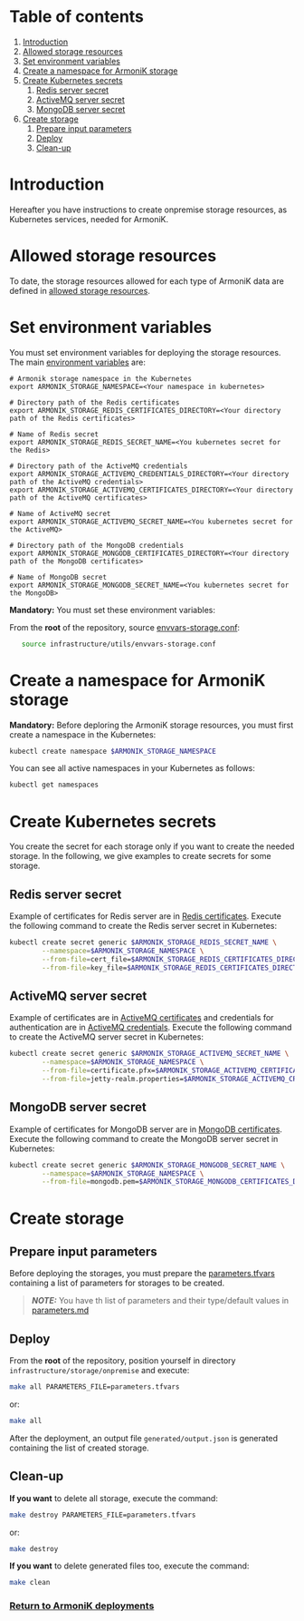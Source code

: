 # Table of contents

1. [Introduction](#introduction)
2. [Allowed storage resources](#allowed-storage-resources)
3. [Set environment variables](#set-environment-variables)
4. [Create a namespace for ArmoniK storage](#create-a-namespace-for-armonik-storage)
5. [Create Kubernetes secrets](#create-kubernetes-secrets)
    1. [Redis server secret](#redis-server-secret)
    2. [ActiveMQ server secret](#activemq-server-secret)
    3. [MongoDB server secret](#mongodb-server-secret)
6. [Create storage](#create-storage)
    1. [Prepare input parameters](#prepare-input-parameters)
    2. [Deploy](#deploy)
    3. [Clean-up](#clean-up)

# Introduction

Hereafter you have instructions to create onpremise storage resources, as Kubernetes services, needed for ArmoniK.

# Allowed storage resources

To date, the storage resources allowed for each type of ArmoniK data are defined
in [allowed storage resources](../../modules/needed-storage/storage_for_each_armonik_data.tf).

# Set environment variables

You must set environment variables for deploying the storage resources. The
main [environment variables](../../utils/envvars-storage.conf) are:

```buildoutcfg
# Armonik storage namespace in the Kubernetes
export ARMONIK_STORAGE_NAMESPACE=<Your namespace in kubernetes>

# Directory path of the Redis certificates
export ARMONIK_STORAGE_REDIS_CERTIFICATES_DIRECTORY=<Your directory path of the Redis certificates>
    
# Name of Redis secret
export ARMONIK_STORAGE_REDIS_SECRET_NAME=<You kubernetes secret for the Redis>

# Directory path of the ActiveMQ credentials
export ARMONIK_STORAGE_ACTIVEMQ_CREDENTIALS_DIRECTORY=<Your directory path of the ActiveMQ credentials>
export ARMONIK_STORAGE_ACTIVEMQ_CERTIFICATES_DIRECTORY=<Your directory path of the ActiveMQ certificates>
    
# Name of ActiveMQ secret
export ARMONIK_STORAGE_ACTIVEMQ_SECRET_NAME=<You kubernetes secret for the ActiveMQ>

# Directory path of the MongoDB credentials
export ARMONIK_STORAGE_MONGODB_CERTIFICATES_DIRECTORY=<Your directory path of the MongoDB certificates>

# Name of MongoDB secret
export ARMONIK_STORAGE_MONGODB_SECRET_NAME=<You kubernetes secret for the MongoDB>
```

**Mandatory:** You must set these environment variables:

From the **root** of the repository, source [envvars-storage.conf](../../utils/envvars-storage.conf):

```bash
   source infrastructure/utils/envvars-storage.conf
```

# Create a namespace for ArmoniK storage

**Mandatory:** Before deploring the ArmoniK storage resources, you must first create a namespace in the Kubernetes:

```bash
kubectl create namespace $ARMONIK_STORAGE_NAMESPACE
```

You can see all active namespaces in your Kubernetes as follows:

```bash
kubectl get namespaces
```

# Create Kubernetes secrets

You create the secret for each storage only if you want to create the needed storage. In the following, we give examples
to create secrets for some storage.

## Redis server secret

Example of certificates for Redis server are in [Redis certificates](../../security/certificates). Execute the following
command to create the Redis server secret in Kubernetes:

```bash
kubectl create secret generic $ARMONIK_STORAGE_REDIS_SECRET_NAME \
        --namespace=$ARMONIK_STORAGE_NAMESPACE \
        --from-file=cert_file=$ARMONIK_STORAGE_REDIS_CERTIFICATES_DIRECTORY/cert.crt \
        --from-file=key_file=$ARMONIK_STORAGE_REDIS_CERTIFICATES_DIRECTORY/cert.key
```

## ActiveMQ server secret

Example of certificates are in [ActiveMQ certificates](../../security/certificates) and credentials for authentication
are in [ActiveMQ credentials](../../security/credentials). Execute the following command to create the ActiveMQ server
secret in Kubernetes:

```bash
kubectl create secret generic $ARMONIK_STORAGE_ACTIVEMQ_SECRET_NAME \
        --namespace=$ARMONIK_STORAGE_NAMESPACE \
        --from-file=certificate.pfx=$ARMONIK_STORAGE_ACTIVEMQ_CERTIFICATES_DIRECTORY/certificate.pfx \
        --from-file=jetty-realm.properties=$ARMONIK_STORAGE_ACTIVEMQ_CREDENTIALS_DIRECTORY/jetty-realm.properties
```

## MongoDB server secret

Example of certificates for MongoDB server are in [MongoDB certificates](../../security/certificates). Execute the
following command to create the MongoDB server secret in Kubernetes:

```bash
kubectl create secret generic $ARMONIK_STORAGE_MONGODB_SECRET_NAME \
        --namespace=$ARMONIK_STORAGE_NAMESPACE \
        --from-file=mongodb.pem=$ARMONIK_STORAGE_MONGODB_CERTIFICATES_DIRECTORY/cert.pem
```

# Create storage

## Prepare input parameters

Before deploying the storages, you must prepare the [parameters.tfvars](parameters.tfvars) containing a list of
parameters for storages to be created.

> **_NOTE:_** You have th list of parameters and their type/default values in [parameters.md](parameters.md)

## Deploy

From the **root** of the repository, position yourself in directory `infrastructure/storage/onpremise` and execute:

```bash
make all PARAMETERS_FILE=parameters.tfvars 
```

or:

```bash
make all
```

After the deployment, an output file `generated/output.json` is generated containing the list of created storage.

## Clean-up

**If you want** to delete all storage, execute the command:

```bash
make destroy PARAMETERS_FILE=parameters.tfvars 
```

or:

```bash
make destroy
```

**If you want** to delete generated files too, execute the command:

```bash
make clean
```

### [Return to ArmoniK deployments](../../README.md#armonik-deployments)
